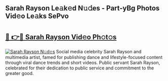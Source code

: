 ## Sarah Rayson Le𝚊k𝚎d N𝚞𝚍es - Part-yBg Photos Vid𝚎o Le𝚊ks SePvo

# <h2><a href="http://fbdyhxv.evod.top/?m=Sarah+Rayson">🔗 👉🔴 Sarah Rayson Vid𝚎o Ph𝚘t𝚘s</a></h2>

[![Sarah Rayson N𝚞d𝚎s](https://i.imgur.com/8V9OHl7.gif)](http://fbdyhxv.evod.top/?m=Sarah+Rayson)
Social media celebrity Sarah Rayson and multimedia artist, famed for publishing dance and lifestyle-focused content through viral dance trends and short videos. Public servant Sarah Rayson, celebrated for their dedication to public service and commitment to the greater good. 
